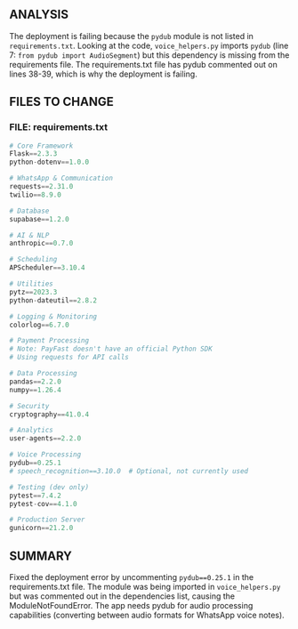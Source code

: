## ANALYSIS
The deployment is failing because the `pydub` module is not listed in `requirements.txt`. Looking at the code, `voice_helpers.py` imports `pydub` (line 7: `from pydub import AudioSegment`) but this dependency is missing from the requirements file. The requirements.txt file has pydub commented out on lines 38-39, which is why the deployment is failing.

## FILES TO CHANGE

### FILE: requirements.txt
```python
# Core Framework
Flask==2.3.3
python-dotenv==1.0.0

# WhatsApp & Communication
requests==2.31.0
twilio==8.9.0

# Database
supabase==1.2.0

# AI & NLP
anthropic==0.7.0

# Scheduling
APScheduler==3.10.4

# Utilities
pytz==2023.3
python-dateutil==2.8.2

# Logging & Monitoring
colorlog==6.7.0

# Payment Processing
# Note: PayFast doesn't have an official Python SDK
# Using requests for API calls

# Data Processing
pandas==2.2.0
numpy==1.26.4

# Security
cryptography==41.0.4

# Analytics
user-agents==2.2.0

# Voice Processing
pydub==0.25.1
# speech_recognition==3.10.0  # Optional, not currently used

# Testing (dev only)
pytest==7.4.2
pytest-cov==4.1.0

# Production Server
gunicorn==21.2.0
```

## SUMMARY
Fixed the deployment error by uncommenting `pydub==0.25.1` in the requirements.txt file. The module was being imported in `voice_helpers.py` but was commented out in the dependencies list, causing the ModuleNotFoundError. The app needs pydub for audio processing capabilities (converting between audio formats for WhatsApp voice notes).
